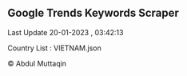 

## Google Trends Keywords Scraper 
 
Last Update 20-01-2023 , 03:42:13

Country List :
VIETNAM.json



© Abdul Muttaqin 
